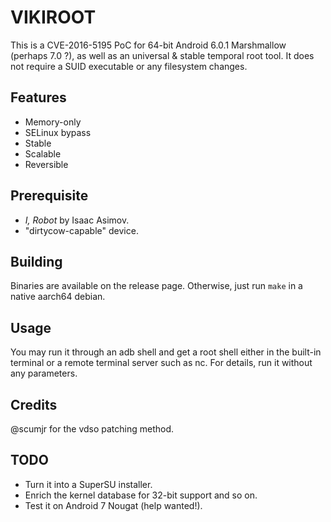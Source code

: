# VIKIROOT

This is a CVE-2016-5195 PoC for 64-bit Android 6.0.1 Marshmallow (perhaps 7.0 ?), as well as an universal & stable temporal root tool. It does not require a SUID executable or any filesystem changes.
## Features

- Memory-only
- SELinux bypass
- Stable
- Scalable
- Reversible

## Prerequisite
- *I, Robot* by Isaac Asimov.
- "dirtycow-capable" device.

## Building

Binaries are available on the release page. Otherwise, just run `make` in a native aarch64 debian.

## Usage

You may run it through an adb shell and get a root shell either in the built-in terminal or a remote terminal server such as nc. For details, run it without any parameters.

## Credits

@scumjr for the vdso patching method.

## TODO

- Turn it into a SuperSU installer.
- Enrich the kernel database for 32-bit support and so on.
- Test it on Android 7 Nougat (help wanted!).
